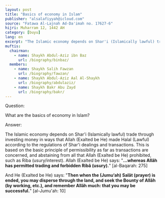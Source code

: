 ```yaml
---
layout: post
title: "Basics of economy in Islam"
publisher: "alsalafiyyah@icloud.com"
source: "Fatawa Al-Lajnah Ad-Da'imah no. 17627-6"
hijri: Muharram 12, 1442 AH
category: [buyu]
lang: en
excerpt: "The Islamic economy depends on Shar'i (Islamically lawful) trade through investing money in ways that Allah (Exalted be He) made Halal (Lawful) according to the regulations of Shar'i dealings and transactions."
muftis:
  chairman: 
    - name: Shaykh Abdul-Aziz ibn Baz
      url: /biography/binbaz/
  members: 
    - name: Shaykh Salih Fawzan
      url: /biography/fawzan/
    - name: Shaykh Abdul-Aziz Aal Al-Shaykh
      url: /biography/abdulaziz/
    - name: Shaykh Bakr Abu Zayd
      url: /biography/bakr/
---
```


Question:

What are the basics of economy in Islam?

Answer:

The Islamic economy depends on Shar'i (Islamically lawful) trade through investing money in ways that Allah (Exalted be He) made Halal (Lawful) according to the regulations of Shar'i dealings and transactions. This is based on the basic principle of permissibility as far as transactions are concerned, and abstaining from all that Allah (Exalted be He) prohibited, such as Riba (usury/interest). Allah (Exalted be He) says: "**...whereas Allâh has permitted trading and forbidden Ribâ (usury).**" [al-Baqarah: 275]

And He (Exalted be He) says: "**Then when the (Jumu‘ah) Salât (prayer) is ended, you may disperse through the land, and seek the Bounty of Allâh (by working, etc.), and remember Allâh much: that you may be successful.**" [al-Jumu'ah: 10]
